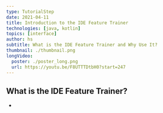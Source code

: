 ```yaml
---
type: TutorialStep
date: 2021-04-11
title: Introduction to the IDE Feature Trainer
technologies: [java, kotlin]
topics: [interface]
author: hs
subtitle: What is the IDE Feature Trainer and Why Use It?
thumbnail: ./thumbnail.png
longVideo:
  poster: ./poster_long.png
  url: https://youtu.be/F8UTTTDtbH0?start=247
---
```


## What is the IDE Feature Trainer?
- 
